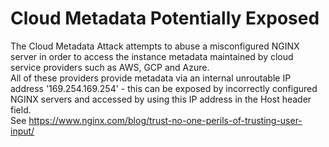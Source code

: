 # Cloud Metadata Potentially Exposed
The Cloud Metadata Attack attempts to abuse a misconfigured NGINX server in order to access the instance metadata maintained by cloud service providers such as AWS, GCP and Azure.
<br>All of these providers provide metadata via an internal unroutable IP address '169.254.169.254' - this can be exposed by incorrectly configured NGINX servers and accessed by using this IP address in the Host header field.
<br>See https://www.nginx.com/blog/trust-no-one-perils-of-trusting-user-input/
